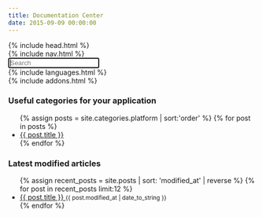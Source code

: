 ```yaml
---
title: Documentation Center
date: 2015-09-09 00:00:00
---
```


<html>
  {% include head.html %}
  <body>
    <main>
      {% include nav.html %}
      <div class="container index">
        <div class="row">
          <div class="search-block">
            <div class="search-form">
              <span class="fa fa-search search-icon"></span>
              <input type="text" class="form-control" id="search-input" placeholder="Search" autofocus="true">
            </div>
          </div>
        </div>
        <div class="row languages">
          {% include languages.html %}
        </div>
        <div class="row addons">
          {% include addons.html %}
        </div>
        <div class="row platform">
          <div class="col-12">
            <h3>Useful categories for your application</h3>
            <div class="row">
              <ul class="column">
                {% assign posts = site.categories.platform | sort:'order' %}
                {% for post in posts %}
                  <li>
                    <a href="{{ post.url }}">
                      <span class="fa fa-angle-right"></span>{{ post.title }}
                    </a>
                  </li>
                {% endfor %}
              </ul>
            </div>
          </div>
        </div>
        <div class="row recent">
          <div class="container">
            <h3>Latest modified articles</h3>
            <div class="row">
              <ul class="column">
                {% assign recent_posts = site.posts | sort: 'modified_at' | reverse %}
                {% for post in recent_posts limit:12 %}
                  <li>
                    <a href="{{ post.url }}">
                      <span class="fa fa-angle-right"></span>{{ post.title }}
                    </a>
                    <small class="text-muted">
                      {{ post.modified_at | date_to_string }}
                    </small>
                  </li>
                {% endfor %}
              </ul>
            </div>
          </div>
        </div>
      </div>
    </main>
  </body>
</html>

